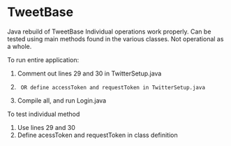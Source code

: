 TweetBase
=========
Java rebuild of TweetBase
Individual operations work properly. Can be tested using main methods found in the various classes.
Not operational as a whole.

To run entire application:
  1. Comment out lines 29 and 30 in TwitterSetup.java
  2.      OR define accessToken and requestToken in TwitterSetup.java
  3. Compile all, and run Login.java

To test individual method
  1. Use lines 29 and 30
  2. Define acessToken and requestToken in class definition
